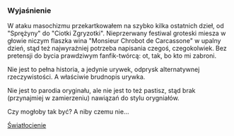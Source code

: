 ### Wyjaśnienie

W ataku masochizmu przekartkowałem na szybko kilka ostatnich dzieł, od "Sprężyny" do "Ciotki Zgryzotki". 
Nieprzerwany festiwal groteski miesza w głowie niczym flaszka wina "Monsieur Chrobot de Carcassone" w upalny dzień, stąd też najwyraźniej potrzeba napisania czegoś, czegokolwiek.
Bez pretensji do bycia prawdziwym fanfik-twórcą: ot, tak, bo kto mi zabroni. 

Nie jest to pełna historia, a jedynie urywek, odprysk alternatywnej rzeczywistości. A właściwie brudnopis urywka.

Nie jest to parodia oryginału, ale nie jest to też pastisz, stąd brak (przynajmiej w zamierzeniu) nawiązań do stylu orygniałów. 

Czy mogłoby tak być? A niby czemu nie...

[Światłocienie](https://github.com/readyforfreddy/fanfikmik/blob/main/fanfik.md)
